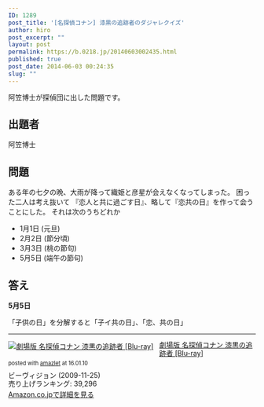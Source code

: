 ```yaml
---
ID: 1289
post_title: '[名探偵コナン] 漆黒の追跡者のダジャレクイズ'
author: hiro
post_excerpt: ""
layout: post
permalink: https://b.0218.jp/20140603002435.html
published: true
post_date: 2014-06-03 00:24:35
slug: ""
---
```

阿笠博士が探偵団に出した問題です。
<!--more-->
<h2>出題者</h2>
阿笠博士

<h2>問題</h2>
ある年の七夕の晩、大雨が降って織姫と彦星が会えなくなってしまった。
困った二人は考え抜いて
『恋人と共に過ごす日』、略して『恋共の日』を作って会うことにした。
それは次のうちどれか
<ul>
<li>1月1日 (元旦)</li>
<li>2月2日 (節分<span class="text-muted">頃</span>)</li>
<li>3月3日 (桃の節句)</li>
<li>5月5日 (端午の節句)</li>
</ul>

<h2>答え</h2>
<strong>5月5日</strong>

「子供の日」を分解すると「子イ共の日」、「恋、共の日」

<hr>

<div class="amazlet-box" style="margin-bottom:0px;"><div class="amazlet-image" style="float:left;margin:0px 12px 1px 0px;"><a href="http://www.amazon.co.jp/exec/obidos/ASIN/B002PA5I9Q/chafuso-22/ref=nosim/" name="amazletlink" target="_blank"><img src="https://images-na.ssl-images-amazon.com/images/I/61ewm65EHJL._SL160_.jpg" alt="劇場版 名探偵コナン 漆黒の追跡者 [Blu-ray]" style="border: none;" /></a></div><div class="amazlet-info" style="line-height:120%; margin-bottom: 10px"><div class="amazlet-name" style="margin-bottom:10px;line-height:120%"><a href="http://www.amazon.co.jp/exec/obidos/ASIN/B002PA5I9Q/chafuso-22/ref=nosim/" name="amazletlink" target="_blank">劇場版 名探偵コナン 漆黒の追跡者 [Blu-ray]</a><div class="amazlet-powered-date" style="font-size:80%;margin-top:5px;line-height:120%">posted with <a href="http://www.amazlet.com/" title="amazlet" target="_blank">amazlet</a> at 16.01.10</div></div><div class="amazlet-detail">ビーヴィジョン (2009-11-25)<br />売り上げランキング: 39,296<br /></div><div class="amazlet-sub-info" style="float: left;"><div class="amazlet-link" style="margin-top: 5px"><a href="http://www.amazon.co.jp/exec/obidos/ASIN/B002PA5I9Q/chafuso-22/ref=nosim/" name="amazletlink" target="_blank">Amazon.co.jpで詳細を見る</a></div></div></div><div class="amazlet-footer" style="clear: left"></div></div>